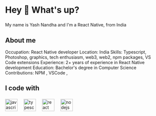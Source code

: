 <h1 align="left">Hey 👋 What's up?</h1>

###

<p align="left">My name is Yash Nandha and I'm a React Native, from India</p>

###

<h2 align="left">About me</h2>
Occupation:
React Native developer
Location: India
Skills: Typescript, Photoshop, graphics, tech enthusiasm, web3, web2, npm packages, VS Code extensions
Experience: 2+ years of experience in React Native development
Education: Bachelor's degree in Computer Science
Contributions: NPM , VSCode , 

<h2 align="left">I code with</h2>

###

<div align="left">
  <img src="https://cdn.jsdelivr.net/gh/devicons/devicon/icons/javascript/javascript-original.svg" height="40" alt="javascript logo"  />
  <img width="12" />
  <img src="https://cdn.jsdelivr.net/gh/devicons/devicon/icons/typescript/typescript-original.svg" height="40" alt="typescript logo"  />
  <img width="12" />
  <img src="https://cdn.jsdelivr.net/gh/devicons/devicon/icons/react/react-original.svg" height="40" alt="react logo"  />
  <img width="12" />
  <img src="https://cdn.jsdelivr.net/gh/devicons/devicon/icons/nodejs/nodejs-original.svg" height="40" alt="nodejs logo"  />
</div>

###
